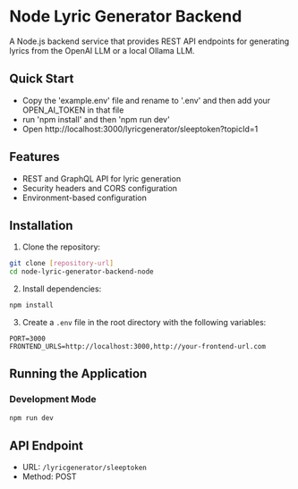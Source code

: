 # Node Lyric Generator Backend

A Node.js backend service that provides REST API endpoints for generating  lyrics from the OpenAI LLM or a local Ollama LLM. 

## Quick Start
- Copy the 'example.env' file and rename to '.env' and then add your OPEN_AI_TOKEN in that file
- run 'npm install' and then 'npm run dev'
- Open http://localhost:3000/lyricgenerator/sleeptoken?topicId=1

## Features

- REST and GraphQL API for lyric generation
- Security headers and CORS configuration
- Environment-based configuration


## Installation

1. Clone the repository:
```bash
git clone [repository-url]
cd node-lyric-generator-backend-node
```

2. Install dependencies:
```bash
npm install
```

3. Create a `.env` file in the root directory with the following variables:
```env
PORT=3000
FRONTEND_URLS=http://localhost:3000,http://your-frontend-url.com
```

## Running the Application

### Development Mode
```bash
npm run dev
```

## API Endpoint
- URL: `/lyricgenerator/sleeptoken`
- Method: POST